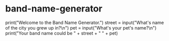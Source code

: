 # band-name-generator
print("Welcome to the Band Name Generator.")
street = input("What's name of the city you grew up in?\n")
pet = input("What's your pet's name?\n")
print("Your band name could be " + street + " " + pet)

